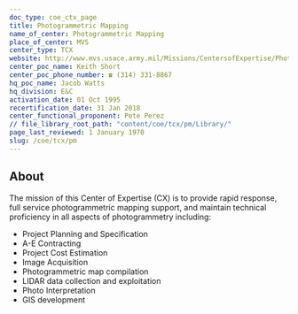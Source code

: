 ```yaml
---
doc_type: coe_ctx_page 
title: Photogrammetric Mapping
name_of_center: Photogrammetric Mapping
place_of_center: MVS
center_type: TCX
website: http://www.mvs.usace.army.mil/Missions/CentersofExpertise/PhotogrammetricMapping.aspx
center_poc_name: Keith Short
center_poc_phone_number: ☎ (314) 331-8867
hq_poc_name: Jacob Watts
hq_division: E&C
activation_date: 01 Oct 1995
recertification_date: 31 Jan 2018
center_functional_proponent: Pete Perez
// file_library_root_path: "content/coe/tcx/pm/Library/" 
page_last_reviewed: 1 January 1970 
slug: /coe/tcx/pm
---
```


## About 

The mission of this Center of Expertise (CX) is to provide rapid response, full service photogrammetric mapping support, and maintain technical proficiency in all aspects of photogrammetry including:
<ul>
	<li>Project Planning and Specification</li>
	<li>A-E Contracting</li>
	<li>Project Cost Estimation</li>
	<li>Image Acquisition</li>
	<li>Photogrammetric map compilation</li>
	<li>LIDAR data collection and exploitation</li>
	<li>Photo Interpretation</li>
	<li>GIS development</li>
</ul>

 

